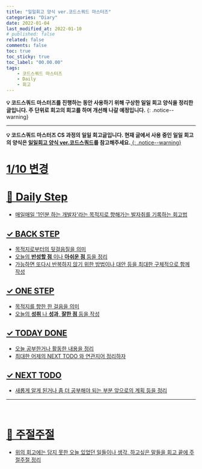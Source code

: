 ```yaml
---
title: "일일회고 양식 ver.코드스쿼드 마스터즈"
categories: "Diary"
date: 2022-01-04
last_modified_at: 2022-01-10
# published: false
related: false
comments: false
toc: true
toc_sticky: true
toc_label: "00.00.00"
tags:
    - 코드스쿼드 마스터즈
    - Daily
    - 회고
---
```

__💡 코드스쿼드 마스터즈를 진행하는 동안 사용하기 위해 구상한 일일 회고 양식을 정리한 글입니다. 주 단위로 회고의 회고를 하며 개선해 나갈 예정입니다.__
{: .notice--warning}

---

__💡 코드스쿼드 마스터즈 CS 과정의 일일 회고글입니다. 현재 글에서 사용 중인 일일 회고의 양식은 [<U>일일회고 양식 ver.코드스쿼드</U>](https://hemudi.github.io/diary/daily-retrospective-form/)를 참고해주세요.__<U>
{: .notice--warning}

# 1/10 변경
# __💭 Daily Step__
- 매일매일 '1인분 하는 개발자'라는 목적지로 향해가는 발자취를 기록하는 회고법

## __✓ BACK STEP__
- 목적지로부터의 뒷걸음질을 의미
- 오늘의 __반성할 점__ 이나 __아쉬운 점__ 등을 정리
- 가능하면 또다시 반복하지 않기 위한 방법이나 대안 등을 최대한 구체적으로 함께 작성 

## __✓ ONE STEP__
- 목적지를 향한 한 걸음을 의미
- 오늘의 __성취__ 나 __성과__, __잘한 점__ 등을 작성

## __✓ TODAY DONE__
- 오늘 공부한거나 활동한 내용을 정리
- 최대한 어제의 NEXT TODO 와 연관지어 정리하자

## __✓ NEXT TODO__
- 새롭게 알게 된거나 좀 더 공부해야 되는 부분 앞으로의 계획 등을 정리

---
<br>

# __💬 주절주절__
- 위의 회고에는 담지 못한 오늘 있었던 일들이나 생각, 하고싶은 말들을 회고 끝에 주절주절 정리